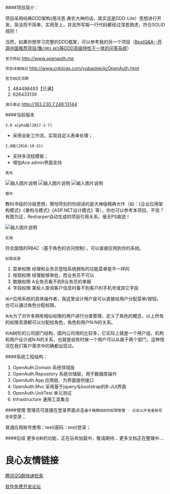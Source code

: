 ####项目简介：

项目采用经典DDD架构(用沃恩.弗农大神的话，其实这是DDD-Lite）思想进行开发，简洁而不简单，实用至上，并且所写每一行代码都经过深思熟虑，符合SOLID规则！

当然，如果你想学习完整的DDD框架，可以参考我的另一个项目（[BestQ&A--开源中国推荐项目/集`CQRS` `AES`等DDD高级特性于一体的问答系统](http://git.oschina.net/yubaolee/BestQA)）

`官方网站` http://www.openauth.me

`项目详细描述`  http://www.cnblogs.com/yubaolee/p/OpenAuth.html 

`官方QQ交流群`  

1. 484498493【已满】
2. 626433139

`演示直达`  http://183.230.7.248:13144


####当前版本

`3.0 alpha版(2017-2-7)`

* 采用全新工作流，实现自定义表单处理；

`2.0版(2016-10-31)` 

* 支持多流程模板；
* 增加Ace admin界面支持


`秀外`

![输入图片说明](http://git.oschina.net/uploads/images/2017/0209/162617_c1250da6_362401.png "在这里输入图片标题")
![输入图片说明](http://git.oschina.net/uploads/images/2016/1031/120614_fbcd8bf2_362401.png "在这里输入图片标题")
![输入图片说明](http://git.oschina.net/uploads/images/2015/1208/005100_5849eec8_362401.jpeg "在这里输入图片标题")

`慧中`

教科书级的分层思想，哪怕苛刻的你阅读的是大神级精典大作（如：《企业应用架构模式》《重构与模式》《ASP.NET设计模式》等），你也可以参考本项目。不信？有图为证，Resharper自动生成的项目引用关系，毫无PS痕迹！

![输入图片说明](http://git.oschina.net/uploads/images/2015/1113/233705_271ecb3a_362401.jpeg "在这里输入图片标题")

`实用`

符合国情的RBAC（基于角色的访问控制），可以直接应用到你的系统。

`权限资源`

1. 菜单权限  经理和业务员登陆系统拥有的功能菜单是不一样的
2. 按钮权限  经理能够审批，而业务员不可以
3. 数据权限  A业务员看不到B业务员的单据
4. 字段权限  某些人查询客户信息时看不到客户的手机号或其它字段

`用户`应用系统的具体操作者，我这里设计用户是可以直接给用户分配菜单/按钮，也可以通过角色分配权限。

`角色`为了对许多拥有相似权限的用户进行分类管理，定义了角色的概念，以上所有的权限资源都可以分配给角色，角色和用户N:N的关系。

`机构`树形的公司部门结构，国内公司用的比较多，它实际上就是一个用户组，机构和用户设计成N:N的关系，也就是说有时候一个用户可以从属于两个部门，这种情况在我们客户需求中的确都出现过。

####系统工程结构：
1. OpenAuth.Domain 系统领域层
2. OpenAuth.Repository 系统仓储层，用于数据库操作
3. OpenAuth.App 应用层，为界面提供接口
4. OpenAuth.Mvc 采用基于jquery与bootstrap的B-JUI界面
5. OpenAuth.UnitTest 单元测试
6. Infrastructure 通用工具集合

####使用
管理员可直接在登录界面点击`基于精典DDD的权限管理 - 点击以开发者账号登录`登录；

普通应用账号使用：test(密码：test)登录；

####后续
更多`狂野`的功能，正在玩命加载中，敬请期待...
更多文档正在整理中....




 # 良心友情链接

[腾讯QQ群快速检索](http://u.720life.cn/s/8cf73f7c)

[软件免费开发论坛](http://u.720life.cn/s/bbb01dc0)